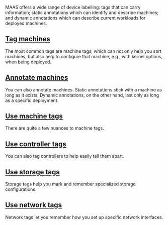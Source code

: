 <!-- "How to label devices" -->
MAAS offers a wide range of device labelling: tags that can carry information; static annotations which can identify and describe machines; and dynamic annotations which can describe current workloads for deployed machines.

## [Tag machines](/t/-/5298)

The most common tags are machine tags, which can not only help you sort machines, but also help to configure that machine, e.g., with kernel options, when being deployed.

## [Annotate machines](/t/-/5929)

You can also annotate machines.  Static annotations stick with a machine as long as it exists.  Dynamic annotations, on the other hand, last only as long as a specific deployment.

## [Use machine tags](/t/-/5224)

There are quite a few nuances to machine tags.

## [Use controller tags](/t/-/5216)

You can also tag controllers to help easily tell them apart.

## [Use storage tags](/t/-/5232)

Storage tags help you mark and remember specialized storage configurations.

## [Use network tags](/t/-/5228)

Network tags let you remember how you set up specific network interfaces.

